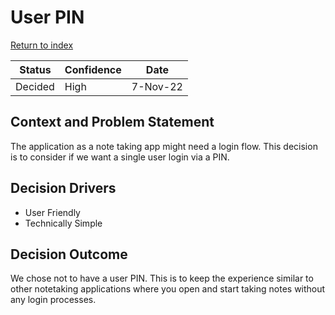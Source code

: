# User PIN

[Return to index](https://cse210-group5.github.io/cse210-fa22-ucsd-group5/decisions/)

|  Status   | Confidence    |   Date    |
| --------  | ----------    | --------- |
| Decided   | High          | 7-Nov-22 |

## Context and Problem Statement

The application as a note taking app might need a login flow. This decision is to consider if we want a single user login via a PIN.

## Decision Drivers

* User Friendly
* Technically Simple

## Decision Outcome

We chose not to have a user PIN. This is to keep the experience similar to other notetaking applications where you open and start taking notes without any login processes.
